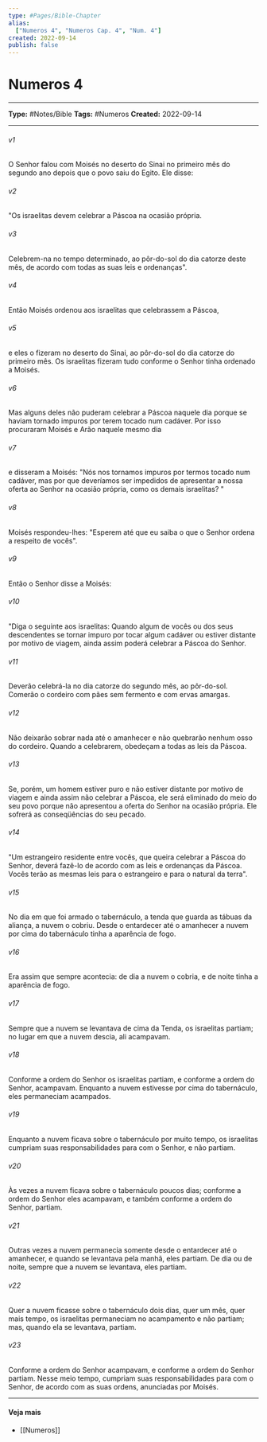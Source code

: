 ```yaml
---
type: #Pages/Bible-Chapter
alias:
  ["Numeros 4", "Numeros Cap. 4", "Num. 4"]
created: 2022-09-14
publish: false
---
```


# Numeros 4

---

**Type:** #Notes/Bible
**Tags:** #Numeros
**Created:** 2022-09-14

---

###### v1
O Senhor falou com Moisés no deserto do Sinai no primeiro mês do segundo ano depois que o povo saiu do Egito. Ele disse:
###### v2
"Os israelitas devem celebrar a Páscoa na ocasião própria.
###### v3
Celebrem-na no tempo determinado, ao pôr-do-sol do dia catorze deste mês, de acordo com todas as suas leis e ordenanças".
###### v4
Então Moisés ordenou aos israelitas que celebrassem a Páscoa,
###### v5
e eles o fizeram no deserto do Sinai, ao pôr-do-sol do dia catorze do primeiro mês. Os israelitas fizeram tudo conforme o Senhor tinha ordenado a Moisés.
###### v6
Mas alguns deles não puderam celebrar a Páscoa naquele dia porque se haviam tornado impuros por terem tocado num cadáver. Por isso procuraram Moisés e Arão naquele mesmo dia
###### v7
e disseram a Moisés: "Nós nos tornamos impuros por termos tocado num cadáver, mas por que deveríamos ser impedidos de apresentar a nossa oferta ao Senhor na ocasião própria, como os demais israelitas? "
###### v8
Moisés respondeu-lhes: "Esperem até que eu saiba o que o Senhor ordena a respeito de vocês".
###### v9
Então o Senhor disse a Moisés:
###### v10
"Diga o seguinte aos israelitas: Quando algum de vocês ou dos seus descendentes se tornar impuro por tocar algum cadáver ou estiver distante por motivo de viagem, ainda assim poderá celebrar a Páscoa do Senhor.
###### v11
Deverão celebrá-la no dia catorze do segundo mês, ao pôr-do-sol. Comerão o cordeiro com pães sem fermento e com ervas amargas.
###### v12
Não deixarão sobrar nada até o amanhecer e não quebrarão nenhum osso do cordeiro. Quando a celebrarem, obedeçam a todas as leis da Páscoa.
###### v13
Se, porém, um homem estiver puro e não estiver distante por motivo de viagem e ainda assim não celebrar a Páscoa, ele será eliminado do meio do seu povo porque não apresentou a oferta do Senhor na ocasião própria. Ele sofrerá as conseqüências do seu pecado.
###### v14
"Um estrangeiro residente entre vocês, que queira celebrar a Páscoa do Senhor, deverá fazê-lo de acordo com as leis e ordenanças da Páscoa. Vocês terão as mesmas leis para o estrangeiro e para o natural da terra".
###### v15
No dia em que foi armado o tabernáculo, a tenda que guarda as tábuas da aliança, a nuvem o cobriu. Desde o entardecer até o amanhecer a nuvem por cima do tabernáculo tinha a aparência de fogo.
###### v16
Era assim que sempre acontecia: de dia a nuvem o cobria, e de noite tinha a aparência de fogo.
###### v17
Sempre que a nuvem se levantava de cima da Tenda, os israelitas partiam; no lugar em que a nuvem descia, ali acampavam.
###### v18
Conforme a ordem do Senhor os israelitas partiam, e conforme a ordem do Senhor, acampavam. Enquanto a nuvem estivesse por cima do tabernáculo, eles permaneciam acampados.
###### v19
Enquanto a nuvem ficava sobre o tabernáculo por muito tempo, os israelitas cumpriam suas responsabilidades para com o Senhor, e não partiam.
###### v20
Às vezes a nuvem ficava sobre o tabernáculo poucos dias; conforme a ordem do Senhor eles acampavam, e também conforme a ordem do Senhor, partiam.
###### v21
Outras vezes a nuvem permanecia somente desde o entardecer até o amanhecer, e quando se levantava pela manhã, eles partiam. De dia ou de noite, sempre que a nuvem se levantava, eles partiam.
###### v22
Quer a nuvem ficasse sobre o tabernáculo dois dias, quer um mês, quer mais tempo, os israelitas permaneciam no acampamento e não partiam; mas, quando ela se levantava, partiam.
###### v23
Conforme a ordem do Senhor acampavam, e conforme a ordem do Senhor partiam. Nesse meio tempo, cumpriam suas responsabilidades para com o Senhor, de acordo com as suas ordens, anunciadas por Moisés.


---

#### Veja mais

- [[Numeros]]
